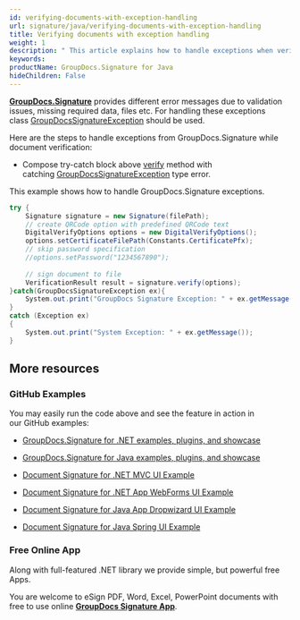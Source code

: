 ```yaml
---
id: verifying-documents-with-exception-handling
url: signature/java/verifying-documents-with-exception-handling
title: Verifying documents with exception handling
weight: 1
description: " This article explains how to handle exceptions when verifying document electronic signatures with GroupDocs.Signature API."
keywords: 
productName: GroupDocs.Signature for Java
hideChildren: False
---
```

[**GroupDocs.Signature**](https://products.groupdocs.com/signature/java) provides different error messages due to validation issues, missing required data, files etc. For handling these exceptions class [GroupDocsSignatureException](https://apireference.groupdocs.com/java/signature/com.groupdocs.signature.exception/GroupDocsSignatureException) should be used.

Here are the steps to handle exceptions from GroupDocs.Signature while document verification:

*   Compose try-catch block above [verify](https://apireference.groupdocs.com/java/signature/com.groupdocs.signature/Signature#verify(com.groupdocs.signature.options.verify.VerifyOptions)) method with catching [GroupDocsSignatureException](https://apireference.groupdocs.com/java/signature/com.groupdocs.signature.exception/GroupDocsSignatureException) type error.
    

This example shows how to handle GroupDocs.Signature exceptions.

```csharp
try {
    Signature signature = new Signature(filePath);
    // create QRCode option with predefined QRCode text
    DigitalVerifyOptions options = new DigitalVerifyOptions();
    options.setCertificateFilePath(Constants.CertificatePfx);
    // skip password specification
    //options.setPassword("1234567890");
 
    // sign document to file
    VerificationResult result = signature.verify(options);
}catch(GroupDocsSignatureException ex){
    System.out.print("GroupDocs Signature Exception: " + ex.getMessage());
}
catch (Exception ex)
{
    System.out.print("System Exception: " + ex.getMessage());
}
```

## More resources

### GitHub Examples 

You may easily run the code above and see the feature in action in our GitHub examples:

*   [GroupDocs.Signature for .NET examples, plugins, and showcase](https://github.com/groupdocs-signature/GroupDocs.Signature-for-.NET)
    
*   [GroupDocs.Signature for Java examples, plugins, and showcase](https://github.com/groupdocs-signature/GroupDocs.Signature-for-Java)
    
*   [Document Signature for .NET MVC UI Example](https://github.com/groupdocs-signature/GroupDocs.Signature-for-.NET-MVC) 
    
*   [Document Signature for .NET App WebForms UI Example](https://github.com/groupdocs-signature/GroupDocs.Signature-for-.NET-WebForms)
    
*   [Document Signature for Java App Dropwizard UI Example](https://github.com/groupdocs-signature/GroupDocs.Signature-for-Java-Dropwizard)
    
*   [Document Signature for Java Spring UI Example](https://github.com/groupdocs-signature/GroupDocs.Signature-for-Java-Spring)
    

### Free Online App 

Along with full-featured .NET library we provide simple, but powerful free Apps.

You are welcome to eSign PDF, Word, Excel, PowerPoint documents with free to use online **[GroupDocs Signature App](https://products.groupdocs.app/signature)**.
